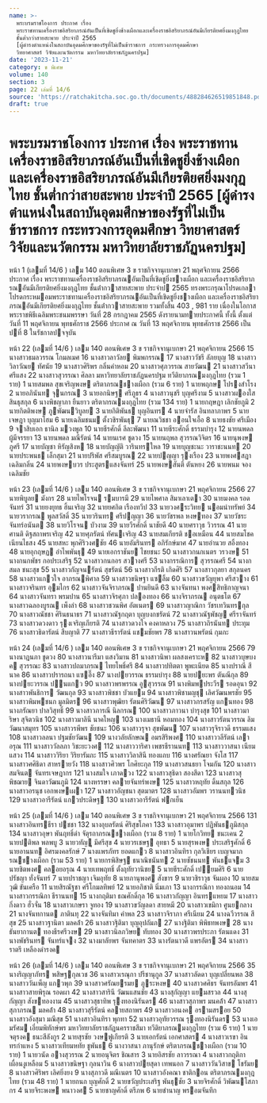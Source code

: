 ```yaml
---
name: >-
  พระบรมราชโองการ ประกาศ เรื่อง
  พระราชทานเครื่องราชอิสริยาภรณ์อันเป็นที่เชิดชูยิ่งช้างเผือกและเครื่องราชอิสริยาภรณ์อันมีเกียรติยศยิ่งมงกุฎไทย
  ชั้นต่ำกว่าสายสะพาย ประจำปี 2565
  [ผู้ดำรงตำแหน่งในสถาบันอุดมศึกษาของรัฐที่ไม่เป็นข้าราชการ กระทรวงการอุดมศึกษา
  วิทยาศาสตร์ วิจัยและนวัตกรรม มหาวิทยาลัยราชภัฏนครปฐม]
date: '2023-11-21'
category: ข พิเศษ
volume: 140
section: 3
page: 22 เล่มที่ 14/6
source: 'https://ratchakitcha.soc.go.th/documents/488284626519851848.pdf'
draft: true
---
```


# พระบรมราชโองการ ประกาศ เรื่อง พระราชทานเครื่องราชอิสริยาภรณ์อันเป็นที่เชิดชูยิ่งช้างเผือกและเครื่องราชอิสริยาภรณ์อันมีเกียรติยศยิ่งมงกุฎไทย ชั้นต่ำกว่าสายสะพาย ประจำปี 2565 [ผู้ดำรงตำแหน่งในสถาบันอุดมศึกษาของรัฐที่ไม่เป็นข้าราชการ กระทรวงการอุดมศึกษา วิทยาศาสตร์ วิจัยและนวัตกรรม มหาวิทยาลัยราชภัฏนครปฐม]

หน้า 1 (เลมที่ 14/6 ) เลม 140 ตอนพิเศษ 3 ข ราชกิจจานุเบกษา 21 พฤศจิกายน 2566 ประกาศ เรื่อง พระราชทานเครื่องราชอิสริยาภรณอันเป็นที่เชิดชูยิ่งชางเผือก และเครื่องราชอิสริยาภรณอันมีเกียรติยศยิ่งมงกุฎไทย ชั้นต่ํากวาสายสะพาย ประจําป 2565 ทรงพระกรุณาโปรดเกลาโปรดกระหมอมพระราชทานเครื่องราชอิสริยาภรณอันเป็นที่เชิดชูยิ่งชางเผือก และเครื่องราชอิสริยาภรณอันมีเกียรติยศยิ่งมงกุฎไทย ชั้นต่ํากวาสายสะพาย รวมทั้งสิ้น 403 , 981 ราย เนื่องในโอกาสพระราชพิธีเฉลิมพระชนมพรรษา วันที่ 28 กรกฎาคม 2565 ดังรายนามทายประกาศนี้ ทั้งนี้ ตั้งแต่วันที่ 11 พฤศจิกายน พุทธศักราช 2566 ประกาศ ณ วันที่ 13 พฤศจิกายน พุทธศักราช 2566 เป็นปที่ 8 ในรัชกาลปจจุบัน

หน้า 22 (เลมที่ 14/6 ) เลม 140 ตอนพิเศษ 3 ข ราชกิจจานุเบกษา 21 พฤศจิกายน 2566 15 นางสาวธมลวรรณ โกมลเมศ 16 นางสาวลาวัลย พิมพกรรณ 17 นางสาววัชรี ลัภยบุญ 18 นางสาววิลาวัณย ทัศนัย 19 นางสาวศิริพร กลิ่นคําหอม 20 นางสาวศุภวรรณ สายวัฒน 21 นางสาวสวีนา ศรีแสง 22 นางสาวสุวรรณา ศิลลา มหาวิทยาลัยราชภัฏนครปฐม ทวีติยาภรณมงกุฎไทย (รวม 1 ราย) 1 นายสมพล สุขเจริญพงษ ตริตาภรณชางเผือก (รวม 6 ราย) 1 นายพฤกษ โปรงสําโรง 2 นายอภินันท จุนกรณ 3 นายอกนิษฐ ศรีภูธร 4 นางสาวนุชรี บุญศรีงาม 5 นางสาวผองใส สินธุสกุล 6 นางพิชญาภา ยืนยาว ตริตาภรณมงกุฎไทย (รวม 134 ราย) 1 นายกฤษฎา เลิกชัยภูมิ 2 นายกิตติพงษ ภูพัฒนวิบูลย 3 นายกิติพันธ บุญอินทร 4 นายจํารัส อินทลาภาพร 5 นายเจษฎา บุญมาโฮม 6 นายเฉลิมชนม ตั้งวชิรพันธุ 7 นายณวิชชา ออนใจเอื้อ 8 นายธงชัย ศรีเมือง 9 จาสิบเอก ธานิล มวงพูล 10 นายธีรศักดิ์ ลีละพัฒนา 11 นายธีระศักดิ์ ธรรมบํารุง 12 นายนพดล ผู้มีจรรยา 13 นายนพดล มณีรัตน์ 14 นายนเรศ ชูดวง 15 นายนฤพล สุวรรณวิจิตร 16 นายนุพงษ ภูศรี 17 นายบัญชา หิรัญสิงห 18 นายบัญญัติ วารินทรใหล 19 นายบุญชะนะ วาราชะนนท 20 นายประพนธ เล็กสุมา 21 นายปริพัส ศรีสมบูรณ 22 นายปญญา รุงเรือง 23 นายพงศสฎา เฉลิมกลิ่น 24 นายพงษบวร ประสูตรแสงจันทร์ 25 นายพงษสันติ์ ตันหยง 26 นายพนม จองเฉลิมชัย

หน้า 23 (เลมที่ 14/6 ) เลม 140 ตอนพิเศษ 3 ข ราชกิจจานุเบกษา 21 พฤศจิกายน 2566 27 นายพิบูลย มังกร 28 นายไพโรจน รมบารมี 29 นายไพศาล สิมาเลาเตา 30 นายมงคล รอดจันทร์ 31 นายยงยุทธ ฮิ้นเจริญ 32 นายยศกิต เรืองทวีป 33 นายวงศระวิทย นอมนําทรัพย์ 34 นายวรากรณ พูลสวัสดิ์ 35 นายวรินทร ศรีปญญา 36 นายวัชรพล หงษทอง 37 นายวัชระ จันทร์อนันต 38 นายวิโรจน บัวงาม 39 นายวีรศักดิ์ นาชัยดี 40 นายศราวุธ วิวรรณ 41 นายศานติ ดิฐสถาพรเจริญ 42 นายศุภรัตน์ ทัศนเจริญ 43 นายสมเกียรติ ชอเหมือน 44 นายสมโชค เนียนไธสง 45 นายสหะ พุกศิริวงศชัย 46 นายอัมรินทร อภิรักษ์มาศ 47 นายอํานวย สอิ้งทอง 48 นายอุกฤษฏ อําไพพันธุ 49 นายเอกราชันย ไชยชนะ 50 นางสาวกนกเนตร วรวงษ 51 นางกนกพัชร กอประเสริฐ 52 นางสาวกนกอร สวางศรี 53 นางกรรณิการ สุวรรณศรี 54 นางกสมล ชนะสุข 55 นางสาวกัญจนรัตน์ สุขรัตน์ 56 นางสาวกีรติ เกิดศิริ 57 นางสาวกุลยา สกุลนคร 58 นางสาวแกวใจ อาภรณพิศาล 59 นางสาวขนิษฐา แซลิ้ม 60 นางสาวขวัญยุพา ศรีสวาง 61 นางสาวจรินทร อุมไกร 62 นางสาวจันจิราภรณ ปานยินดี 63 นางจันทนา พงศสิทธิกาญจนา 64 นางสาวจันทรา พรมปาน 65 นางสาวจิรศุภา ปลองทอง 66 นางจิราภรณ อนุตธโต 67 นางสาวฉลองบูรณ เพ็งลํา 68 นางสาวชวนพิศ อัตเนตร 69 นางสาวญาณิกา วัชรเทวินทรกุล 70 นางสาวณัชชา ศิรินธนาธร 71 นางสาวณัฐกฤตา บุญบงกชรัตน์ 72 นางสาวณัฐพัชญ ศรีราจันทร์ 73 นางสาวดวงดาว รุงเจริญเกียรติ 74 นางสาวดวงใจ คงคาหลวง 75 นางสาวถิรนันท ประทุม 76 นางสาวธิดารัตน์ สืบญาติ 77 นางสาวธีรารัตน์ แชมชัยพร 78 นางสาวนพรัตน์ กุมภะ

หน้า 24 (เลมที่ 14/6 ) เลม 140 ตอนพิเศษ 3 ข ราชกิจจานุเบกษา 21 พฤศจิกายน 2566 79 นางนาฎนภา ชูดวง 80 นางสาวนารีมา แสงวิมาน 81 นางสาวนิพา ผลสงเคราะห 82 นางสาวบุษบงค สุวรรณะ 83 นางสาวปถมาภรณ ไทยโพธิ์ศรี 84 นางสาวปทิตตา พูพะเนียด 85 นางปราณี สีนาค 86 นางสาวปรารถนา แซอึ๊ง 87 นางปยวรรณ ธรรมบํารุง 88 นายปยะพร ตันณีกุล 89 นางปยะวรรณ ปนแกว 90 นางสาวพรพรรณ อูสุวรรณ 91 นางพิมพประวีร รอดอุนา 92 นางสาวพันธิการ วัฒนกุล 93 นางสาวพิชชา บัวแยม 94 นางสาวพิชามญชุ เลิศวัฒนพรชัย 95 นางสาวพิมพชนก มูลมิตร 96 นางสาวพุฒิยา รัตนศิริวัฒน 97 นางสาวภรสรัญ แกนทอง 98 นางภรัณยา ปาลวิสุทธิ์ 99 นางสาวภารณี นิลกรณ 100 นางสาวภาวนา บํารุงสุข 101 นางสาวมาริษา สุจิตวนิช 102 นางสาวมาลินี นาคใหญ 103 นางเมธานี หอมทอง 104 นางสาวรัตนวรรณ ลิมวัฒนาสมุทร 105 นางสาวรพีพร ชัยชนะ 106 นางสาวรุจา สุขพัฒน 107 นางสาวรุจิราวดี ธรรมแสง 108 นางสาวลลนา ปฐมชัยวัฒน 109 นางวลัยลักษณ อมรสิริพงศ 110 นางสาววลีรัตน์ เลาอรุณ 111 นางสาววัลลภา วิชะยะวงศ 112 นางสาววาริศา เพชรธีรานนท 113 นางสาววาสนา เนียมแสวง 114 นางสาววิริยา วิริยารัมภะ 115 นางสาววิลาสินี ทองแถบ 116 นางศรัณยา จังโส 117 นางสาวศศิธิดา สาหรายวัง 118 นางสาวศิวพร โกศิยะกุล 119 นางสาวสนธยา โจมกัน 120 นางสาวสมจินต จันทรเจษฎากร 121 นางสมใจ เภาดวง 122 นางสาวสุธิดา สองสีดา 123 นางสาวสุพิชฌาย จินดาวัฒนภูมิ 124 นางหรรษา คลายจันทร์พงษ 125 นางสาวหฤทัย ดิ้นสกุล 126 นางสาวอรนุช เอกพงษเผา 127 นางสาวอัญชนา สุตมาตร 128 นางสาวอัมพร วรานนทวนิช 129 นางสาวอารีรัตน์ แกวประดิษฐ 130 นางสาวอารีรัตน์ ฟกเย็น

หน้า 25 (เลมที่ 14/6 ) เลม 140 ตอนพิเศษ 3 ข ราชกิจจานุเบกษา 21 พฤศจิกายน 2566 131 นางสาวอินทรธีรา ปชชา 132 นางอุบลรัตน์ ศิริสุขโภคา 133 นางสาวอุมาพร ปฏิพันธภูมิสกุล 134 นางสาวอุษา พันฤทธิ์ดํา จัตุรถาภรณชางเผือก (รวม 8 ราย) 1 นายโกวิทย ชนะเคน 2 นายปติพล พลพบู 3 นายวทัญู มีศรีสุข 4 นายวรเชษฐ อุทธา 5 นายสุรพงษ ประเสริฐศักดิ์ 6 นายอานนท อิศรมงคลรักษ์ 7 นางแพรภัทร ยอดแกว 8 นางสาวอินทิรา กุลวิเชียร เบญจมาภรณชางเผือก (รวม 53 ราย) 1 นายกรพิสิษฐ ธนาณิชนันท 2 นายชัชนนท พันธแจม 3 นายชิตพงศ คลอยอรุณ 4 นายเทพฤทธิ์ ตั้งฤทัยวานิชย 5 นายธีระศักดิ์ เปยมศิริ 6 นายปรัชญา ทั่งจันทร์ 7 นายปราชญา เจิมอุทัย 8 นายภานุพงศ สังขาร 9 นายวชิราวุธ จันผอง 10 นายสมวุฒิ ขันเครือ 11 นายสิรณัฐชา ศรีโกมลทิพย์ 12 นายอภิชาติ นิ่มเภา 13 นางกรรณิกา ทองถนอม 14 นางสาวกรรณิกา ธีรานนท 15 นางกฤติมา ธณศักดิ์กุล 16 นางสาวกัญญา อินทรแหยม 17 นางสาวกิ่งดาว ฮั่วจั่น 18 นางสาวเกษรา จูทอง 19 นางสาวขวัญลดา สายหมี 20 นางสาวเขมิกา ศูนยกลาง 21 นางจันทกานต ภาตินทุ 22 นางจันทิมา คําพล 23 นางสาวจิราภา ศรีเนียม 24 นางฉวีวรรณ สีสุข 25 นางสาวฐานิตา มลคล้ํา 26 นางสาวฐิติมา บุญอุปถัมภ 27 นางฐิติมา พิพิธทพงษ 28 นางธันยากานต ทองธีรศรีวงษ 29 นางสาวนิลภวิษย ทับทอง 30 นางสาวพรประภา รัตนแดง 31 นางพัชรินทร จันทร์แจง 32 นางมาลัยพร จันทคาตร 33 นางรัตนาวดี แพรอัตร 34 นางสาวราตรี เหลืองดํารงค

หน้า 26 (เลมที่ 14/6 ) เลม 140 ตอนพิเศษ 3 ข ราชกิจจานุเบกษา 21 พฤศจิกายน 2566 35 นางริญญาภัทร พสิษฐกุลเวช 36 นางสาวเรณุกา ปรีชานุกูล 37 นางสาวลัดดา บุญเปลี่ยนพล 38 นางสาววันเพ็ญ แกวพุก 39 นางสาวศรัณยรมย ภูระหงษ 40 นางสาวศศิธร จันทรอัมพร 41 นางสาวสายพิรุณ รอดผา 42 นางสาวสารินี วัฒนแสนชัย 43 นางสุกัญญา แยมสรวล 44 นางสุกัญญา สังขทองงาม 45 นางสาวสุธาทิพ รุงทองนิรันดร 46 นางสาวสุภาพร มนคล้ํา 47 นางสาวสุภาภรณ มลคล้ํา 48 นางสาวสุรีรัตน์ คลายสถาพร 49 นางสาวอนงค อรามสรอย 50 นางสาวอังสุมา มณีสุข 51 นางสาวอินทิรา พุกทา 52 นางสาวอุทัยวรรณ รุงทองนิรันดร 53 นางเอมรัศม เอี่ยมพิทักษ์พร มหาวิทยาลัยราชภัฏนครราชสีมา ทวีติยาภรณมงกุฎไทย (รวม 6 ราย) 1 นายจตุรงค ธนะสีลังกูร 2 นายสุรชัย วงษฟูเกียรติ 3 นายเอกรัตน์ เอกศาสตร 4 นางสาวเรขา อินทรกําแหง 5 นางสาวเทียมหทัย ชูพันธ 6 นางวาสนา ภานุรักษ์ ตริตาภรณชางเผือก (รวม 10 ราย) 1 นายวนัด อางสุวรรณ 2 นายอนุจิตร ชิณสาร 3 นายอิสรชัย ลาวรรณา 4 นางสาวกฤติกา เผื่อนงูเหลือม 5 นางสาวขนิษฐา กุลนาวิน 6 นางสาวปยสุดา เทพนอก 7 นางสาววันวิสาข โชรัมย 8 นางสาวศิริพร เลิศยิ่งยง 9 นางสุภาวดี มณีเนตร 10 นางสาวอังคณา ชาติกอน ตริตาภรณมงกุฎไทย (รวม 48 ราย) 1 นายกนก บุญศักดิ์ 2 นายขวัญประเสริฐ พันธุชัย 3 นายจิรศักดิ์ วิพัฒนโสภากร 4 นายจิระพงษ พนาวงศ 5 นายชาญศักดิ์ ตรีภพ 6 นายชํานาญ พรอมจันทึก

